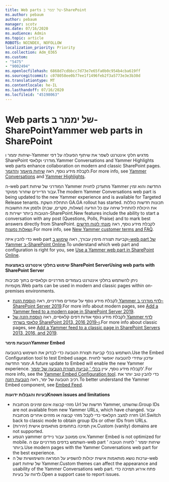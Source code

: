 ```yaml
---
title: Web parts של יממר ב-SharePoint
ms.author: pebaum
author: pebaum
manager: scotv
ms.date: 07/16/2020
ms.audience: Admin
ms.topic: article
ROBOTS: NOINDEX, NOFOLLOW
localization_priority: Priority
ms.collection: Adm_O365
ms.custom:
- "5475"
- "9002494"
ms.openlocfilehash: 6868d7cdbbcc7d73e7e65fa0b0c954b4cba619ff
ms.sourcegitcommit: c078058ee0b77ee1f1496feb2f3a5773e3e3b30d
ms.translationtype: MT
ms.contentlocale: he-IL
ms.lasthandoff: 07/16/2020
ms.locfileid: "45198063"
---
```

# <a name="yammer-web-parts-in-sharepoint"></a><span data-ttu-id="652d4-102">Web parts של יממר ב-SharePoint</span><span class="sxs-lookup"><span data-stu-id="652d4-102">Yammer web parts in SharePoint</span></span>

<span data-ttu-id="652d4-103">שיחות יממר ו-Yammer מדגיש חלקי אינטרנט לשפר את שיתוף הפעולה על דפי SharePoint מודרני וקלאסי.</span><span class="sxs-lookup"><span data-stu-id="652d4-103">Yammer Conversations and Yammer Highlights web parts enhance collaboration on modern and classic SharePoint pages.</span></span> <span data-ttu-id="652d4-104">לקבלת מידע נוסף, ראה [שיחות מיאמר](https://support.microsoft.com/office/use-a-yammer-web-part-in-sharepoint-online-a53cfa0c-3d09-42c8-a286-1038a81c59da#conversations) [והדגמר](https://support.microsoft.com/office/use-a-yammer-web-part-in-sharepoint-online-a53cfa0c-3d09-42c8-a286-1038a81c59da#highlights).</span><span class="sxs-lookup"><span data-stu-id="652d4-104">For more info, see [Yammer Conversations](https://support.microsoft.com/office/use-a-yammer-web-part-in-sharepoint-online-a53cfa0c-3d09-42c8-a286-1038a81c59da#conversations)  and  [Yammer Highlights](https://support.microsoft.com/office/use-a-yammer-web-part-in-sharepoint-online-a53cfa0c-3d09-42c8-a286-1038a81c59da#highlights).</span></span>    

<span data-ttu-id="652d4-105">ה-web part המודרני של שיחות Yammer מתעדכן לחווית Yammer החדשה והוא זמין עבור הדיירים שחרור ממוקד.</span><span class="sxs-lookup"><span data-stu-id="652d4-105">The modern Yammer Conversations web part is being updated to the new Yammer experience and is available for Targeted Release tenants.</span></span> <span data-ttu-id="652d4-106">התחלת השקת GA.</span><span class="sxs-lookup"><span data-stu-id="652d4-106">GA rollout has started.</span></span> <span data-ttu-id="652d4-107">תכונות חדשות כוללות את היכולת להתחיל שיחה עם כל הודעה (שאלות, סקרים, שבח) ולסמן את התשובות הטובות ביותר ישירות מ-SharePoint.</span><span class="sxs-lookup"><span data-stu-id="652d4-107">New features include the ability to start a conversation with any post (Questions, Polls, Praise) and to mark best answers directly from SharePoint.</span></span> <span data-ttu-id="652d4-108">לקבלת מידע נוסף, ראה [מונחי לקוח חדשים ושאלות נפוצות](https://docs.microsoft.com/yammer/get-started-with-yammer/newyammer-faq).</span><span class="sxs-lookup"><span data-stu-id="652d4-108">For more info, see [New Yammer customer terms and FAQ](https://docs.microsoft.com/yammer/get-started-with-yammer/newyammer-faq).</span></span>

 <span data-ttu-id="652d4-109">כדי להבין איזה web part וקביעת תצורה מימין עבורך, ראה [שימוש ב-web part של Yammer ב-SharePoint Online](https://support.microsoft.com/office/use-a-yammer-web-part-in-sharepoint-online-a53cfa0c-3d09-42c8-a286-1038a81c59da).</span><span class="sxs-lookup"><span data-stu-id="652d4-109">To understand which web part and configuration is right for you, see [Use a Yammer web part in SharePoint Online](https://support.microsoft.com/office/use-a-yammer-web-part-in-sharepoint-online-a53cfa0c-3d09-42c8-a286-1038a81c59da).</span></span>  

<span data-ttu-id="652d4-110">**שימוש בחלקי אינטרנט באמצעות SharePoint Server**</span><span class="sxs-lookup"><span data-stu-id="652d4-110">**Using web parts with SharePoint Server**</span></span>  

<span data-ttu-id="652d4-111">ניתן להשתמש בחלקי אינטרנט בעמודים מודרניים וקלאסיים בתוך סביבות מקומיות.</span><span class="sxs-lookup"><span data-stu-id="652d4-111">Web parts can be used in modern and classic pages within on-premises environments.</span></span>

- <span data-ttu-id="652d4-112">לקבלת מידע נוסף על עמודים מודרניים, ראה [הוספת הזנת Yammer לדף מודרני ב-SharePoint Server 2019](https://docs.microsoft.com/yammer/integrate-yammer-with-other-apps/embed-a-feed-into-a-sharepoint-site#add-a-yammer-feed-to-a-modern-page-in-sharepoint-server-2019).</span><span class="sxs-lookup"><span data-stu-id="652d4-112">For more info about modern pages, see [Add a Yammer feed to a modern page in SharePoint Server 2019](https://docs.microsoft.com/yammer/integrate-yammer-with-other-apps/embed-a-feed-into-a-sharepoint-site#add-a-yammer-feed-to-a-modern-page-in-sharepoint-server-2019).</span></span> 
- <span data-ttu-id="652d4-113">לקבלת מידע נוסף אודות דפים קלאסיים, ראה [הוספת הזנה של Yammer לדף קלאסי בשרתי SharePoint 2013, 2016 ו-2019](https://docs.microsoft.com/yammer/integrate-yammer-with-other-apps/embed-a-feed-into-a-sharepoint-site#add-a-yammer-feed-to-a-classic-page-in-sharepoint-servers-2013-2016-and-2019).</span><span class="sxs-lookup"><span data-stu-id="652d4-113">For more info about classic pages, see [Add a Yammer feed to a classic page in SharePoint Servers 2013, 2016, and 2019](https://docs.microsoft.com/yammer/integrate-yammer-with-other-apps/embed-a-feed-into-a-sharepoint-site#add-a-yammer-feed-to-a-classic-page-in-sharepoint-servers-2013-2016-and-2019).</span></span>

<span data-ttu-id="652d4-114">**הטבעת מימר**</span><span class="sxs-lookup"><span data-stu-id="652d4-114">**Yammer Embed**</span></span>  

<span data-ttu-id="652d4-115">השתמש בכלי קביעת תצורת הטבעה כדי לבדוק את השימוש בהטבעה.</span><span class="sxs-lookup"><span data-stu-id="652d4-115">Use the Embed Configuration tool to test Embed usage.</span></span> <span data-ttu-id="652d4-116">עדכון עתידי להטבעה יאפשר לחווית יממר החדשה.</span><span class="sxs-lookup"><span data-stu-id="652d4-116">A future update to Embed will enable the new Yammer experience.</span></span> <span data-ttu-id="652d4-117">לקבלת מידע נוסף, עיין [בכלי ' קביעת תצורת הטבעה של יממר](https://aka.ms/YammerEmbedConfigureTool)'.</span><span class="sxs-lookup"><span data-stu-id="652d4-117">For more info, see the [Yammer Embed Configuration tool](https://aka.ms/YammerEmbedConfigureTool).</span></span> <span data-ttu-id="652d4-118">כדי להבין טוב יותר את רכיב הטבעה של ימר, ראה [הטבעת הזנה](https://aka.ms/YammerDevDocs).</span><span class="sxs-lookup"><span data-stu-id="652d4-118">To better understand the Yammer Embed component, see [Embed Feed](https://aka.ms/YammerDevDocs).</span></span>

<span data-ttu-id="652d4-119">**בעיות והגבלות ידועות**</span><span class="sxs-lookup"><span data-stu-id="652d4-119">**Known issues and limitations**</span></span>

- <span data-ttu-id="652d4-120">מזהי קבוצה אינם זמינים מכתובות Url חדשות של Yammer, שהשתנו.</span><span class="sxs-lookup"><span data-stu-id="652d4-120">Group IDs are not available from new Yammer URLs, which have changed.</span></span> <span data-ttu-id="652d4-121">עבור חזרה למצב הקלאסי כדי לקבל מזהי קבוצה או מזהים אחרים מכתובות Url.</span><span class="sxs-lookup"><span data-stu-id="652d4-121">Switch back to classic mode to obtain group IDs or other IDs from URLs.</span></span>
- <span data-ttu-id="652d4-122">אין תמיכה בתחומים מותאמים אישית (יהירות).</span><span class="sxs-lookup"><span data-stu-id="652d4-122">Custom (vanity) domains are not supported.</span></span>
- <span data-ttu-id="652d4-123">הטמע yammer אינו ממוטב עבור ניידים.</span><span class="sxs-lookup"><span data-stu-id="652d4-123">Yammer Embed is not optimized for mobile.</span></span> <span data-ttu-id="652d4-124">השתמש בדפים מודרניים עם ה-web part ' שיחות יממר ' לחוויה הטובה ביותר.</span><span class="sxs-lookup"><span data-stu-id="652d4-124">Use modern pages with the Yammer Conversations web part for the best experience.</span></span>
- <span data-ttu-id="652d4-125">ערכות נושא מותאמות אישית יכולות להשפיע על המראה והשימושיות של ה-web part של שיחות Yammer.</span><span class="sxs-lookup"><span data-stu-id="652d4-125">Custom themes can affect the appearance and usability of the Yammer Conversations web part.</span></span> <span data-ttu-id="652d4-126">פתח אירוע תמיכה כדי לדווח על בעיות.</span><span class="sxs-lookup"><span data-stu-id="652d4-126">Open a support case to report issues.</span></span>